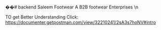 ��#   b a c k e n d 
 Saleem Footwear
A B2B footwear Enterprises \n

TO get Better Understanding 
Click:  https://documenter.getpostman.com/view/32210241/2sA3s7hoNV#intro
